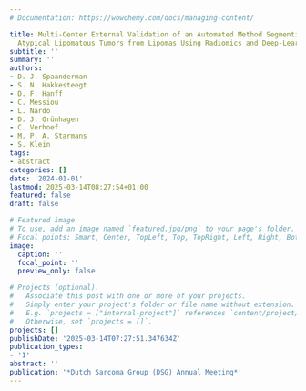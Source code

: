 ```yaml
---
# Documentation: https://wowchemy.com/docs/managing-content/

title: Multi-Center External Validation of an Automated Method Segmenting and Differentiating
  Atypical Lipomatous Tumors from Lipomas Using Radiomics and Deep-Learning on MRI
subtitle: ''
summary: ''
authors:
- D. J. Spaanderman
- S. N. Hakkesteegt
- D. F. Hanff
- C. Messiou
- L. Nardo
- D. J. Grünhagen
- C. Verhoef
- M. P. A. Starmans
- S. Klein
tags:
- abstract
categories: []
date: '2024-01-01'
lastmod: 2025-03-14T08:27:54+01:00
featured: false
draft: false

# Featured image
# To use, add an image named `featured.jpg/png` to your page's folder.
# Focal points: Smart, Center, TopLeft, Top, TopRight, Left, Right, BottomLeft, Bottom, BottomRight.
image:
  caption: ''
  focal_point: ''
  preview_only: false

# Projects (optional).
#   Associate this post with one or more of your projects.
#   Simply enter your project's folder or file name without extension.
#   E.g. `projects = ["internal-project"]` references `content/project/deep-learning/index.md`.
#   Otherwise, set `projects = []`.
projects: []
publishDate: '2025-03-14T07:27:51.347634Z'
publication_types:
- '1'
abstract: ''
publication: '*Dutch Sarcoma Group (DSG) Annual Meeting*'
---
```

